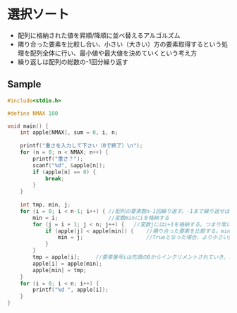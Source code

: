# 選択ソート
- 配列に格納された値を昇順/降順に並べ替えるアルゴルズム
- 隣り合った要素を比較し合い、小さい（大きい）方の要素取得するという処理を配列全体に行い、最小値や最大値を決めていくという考え方
- 繰り返しは配列の総数の-1回分繰り返す

## Sample
```c
#include<stdio.h>

#define NMAX 100

void main() {
	int apple[NMAX], sum = 0, i, n;
	
	printf("重さを入力して下さい（0で終了）\n");
	for (n = 0; n < NMAX; n++) {
		printf("重さ？");
		scanf("%d", &apple[n]);
		if (apple[n] == 0) {
			break;
		}
	}
	
	int tmp, min, j;
	for (i = 0; i < n-1; i++) { //配列の要素数n-1回繰り返す。-1まで繰り返せば最後の値は勝手に決まる
		min = i;                //変数minにiを格納する
		for (j = i + 1; j < n; j++) {   //変数jにはi+1を格納する。つまり常にiより一つ上の要素数をとる。終了条件は配列全部みるまで
			if (apple[j] < apple[min]) {    //隣り合った要素を比較する。minの値が大きいければTrueとなる
				min = j;                    //Trueとなった場合、より小さい要素数をminに代入する
			}
		}
		tmp = apple[i];     //要素番号iは先頭の0からインクリメントされていき、常に先頭を指すのでその先頭に小さい値を代入していく
		apple[i] = apple[min];
		apple[min] = tmp;
	}
	for (i = 0; i < n; i++) {
		printf("%d ", apple[i]);
	}
}
```

